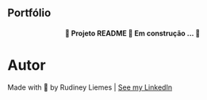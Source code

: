 ##  Portfólio


<h4 align="center">
   🚧 Projeto README 🚀 Em construção ... 🚧
 </h4>

# Autor
 Made with 💜 by Rudiney Liemes | [See my LinkedIn](https://www.linkedin.com/in/rudiney-liemes-7547a2198/)
